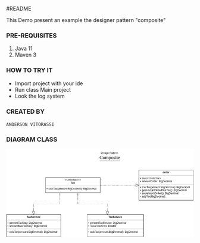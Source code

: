 #README

This Demo present an example the designer pattern "composite"

### PRE-REQUISITES

1. Java 11
2. Maven 3

### HOW TO TRY IT

- Import project with your ide
- Run class Main project
- Look the log system

### CREATED BY
    ANDERSON VITORASSI

### DIAGRAM CLASS

![](image/composite_pattern.png)

